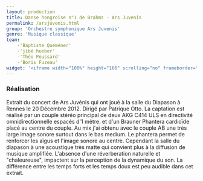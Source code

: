 ```yaml
---
layout: production
title: Danse hongroise n°1 de Brahms - Ars Juvenis
permalink: /arsjuvenis.html
group: 'Orchestre symphonique Ars Juvenis'
genre: 'Musique classique'
team:
    -'Baptiste Quéméner'
    -'jibé hueber'
    -'Théo Poussard'
    -'Boris Fuzeau'
widget: '<iframe width="100%" height="166" scrolling="no" frameborder="no" src="https://w.soundcloud.com/player/?url=http%3A%2F%2Fapi.soundcloud.com%2Ftracks%2F80370406&amp;color=ff6600&amp;auto_play=false&amp;show_artwork=false"></iframe>'
---
```


### Réalisation
Extrait du concert de Ars Juvénis qui ont joué à la salle du Diapason à Rennes le 20 Décembre 2012. Dirigé par Patrique Otto. La captation est réalisé par un couple stéréo principal de deux AKG C414 ULS en directivité omnidirectionnelle espacés d'1 mètre. et d'un Brauner Phantera cardioïde placé au centre du couple. Au mix j'ai obtenu avec le couple AB une très large image sonore surtout dans le  bas medium. Le phantera permet de renforcer les aïgus et l'image sonore au centre.
Cependant la salle du diapason à une acoustique très matte qui convient plus à la diffusion de musique amplifiée. L'absence d'une réverberation naturelle et "chaleureuse", impactent sur la perception de la dynamique du son. La différence entre les temps forts et les temps doux est peu audible dans cet extrait.

